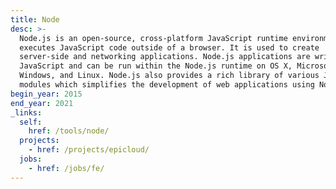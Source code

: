 ```yaml
---
title: Node
desc: >-
  Node.js is an open-source, cross-platform JavaScript runtime environment that
  executes JavaScript code outside of a browser. It is used to create
  server-side and networking applications. Node.js applications are written in
  JavaScript and can be run within the Node.js runtime on OS X, Microsoft
  Windows, and Linux. Node.js also provides a rich library of various JavaScript
  modules which simplifies the development of web applications using Node.js.
begin_year: 2015
end_year: 2021
_links:
  self:
    href: /tools/node/
  projects:
    - href: /projects/epicloud/
  jobs:
    - href: /jobs/fe/
---
```

